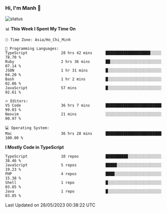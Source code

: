 ### Hi, I'm Manh 👋

![status](https://badge.stateful.com/manhhn01/status.svg)

<!--START_SECTION:waka-->
📊 **This Week I Spent My Time On** 

```text
🕑︎ Time Zone: Asia/Ho_Chi_Minh

💬 Programming Languages: 
TypeScript               28 hrs 42 mins      ████████████████████░░░░░   78.70 % 
Ruby                     2 hrs 36 mins       ██░░░░░░░░░░░░░░░░░░░░░░░   07.14 % 
JSON                     1 hr 31 mins        █░░░░░░░░░░░░░░░░░░░░░░░░   04.20 % 
Bash                     1 hr 2 mins         █░░░░░░░░░░░░░░░░░░░░░░░░   02.86 % 
JavaScript               57 mins             █░░░░░░░░░░░░░░░░░░░░░░░░   02.61 % 

🔥 Editors: 
VS Code                  36 hrs 7 mins       █████████████████████████   99.03 % 
Neovim                   21 mins             ░░░░░░░░░░░░░░░░░░░░░░░░░   00.97 % 

💻 Operating System: 
Mac                      36 hrs 28 mins      █████████████████████████   100.00 % 
```

**I Mostly Code in TypeScript** 

```text
TypeScript               10 repos            ██████████░░░░░░░░░░░░░░░   38.46 % 
JavaScript               5 repos             █████░░░░░░░░░░░░░░░░░░░░   19.23 % 
PHP                      4 repos             ████░░░░░░░░░░░░░░░░░░░░░   15.38 % 
Shell                    1 repo              █░░░░░░░░░░░░░░░░░░░░░░░░   03.85 % 
Java                     1 repo              █░░░░░░░░░░░░░░░░░░░░░░░░   03.85 % 
```




 Last Updated on 28/05/2023 00:38:22 UTC
<!--END_SECTION:waka-->
